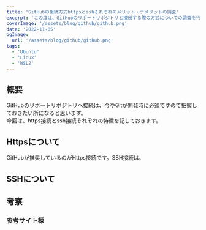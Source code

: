 ```yaml
---
title: 'GitHubの接続方式httpsとsshそれぞれのメリット・デメリットの調査'
excerpt: 'この度は、GitHubのリポートリポジトリと接続する際の方式についての調査を行います。'
coverImage: '/assets/blog/github/github.png'
date: '2022-11-05'
ogImage:
  url: '/assets/blog/github/github.png'
tags:
  - 'Ubuntu'
  - 'Linux'
  - 'WSL2'
---
```


## 概要

GitHubのリポートリポジトリへ接続は、今やGitが開発時に必須ですので把握しておきたい所になると思います。  
今回は、https接続とssh接続それぞれの特徴を記しておきます。  

## Httpsについて

GitHubが推奨しているのがHttps接続です。SSH接続は、

## SSHについて

## 考察

### 参考サイト様
